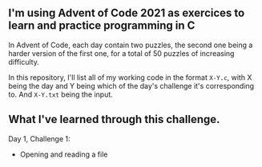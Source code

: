 ## I'm using Advent of Code 2021 as exercices to learn and practice programming in C

In Advent of Code, each day contain two puzzles, the second one being a harder version of the first one, for a total of 50 puzzles of increasing difficulty.

In this repository, I'll list all of my working code in the format `X-Y.c`, with X being the day and Y being which of the day's challenge it's corresponding to. And `X-Y.txt` being the input.

## What I've learned through this challenge.

Day 1, Challenge 1:
- Opening and reading a file